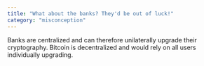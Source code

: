 ```yaml
---
title: "What about the banks? They'd be out of luck!"
category: "misconception"
---
```


Banks are centralized and can therefore unilaterally upgrade their cryptography. Bitcoin is decentralized and would rely on all users individually upgrading.